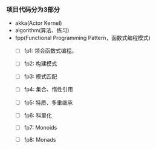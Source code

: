 ### 项目代码分为3部分

- akka(Actor Kernel)
- algorithm(算法、练习)
- fpp(Functional Programming Pattern，函数式编程模式)
    - [ ] fp1: 领会函数式编程。
    - [ ] fp2: 构建模式
    - [ ] fp3: 模式匹配
    - [ ] fp4: 集合、惰性引用
    - [ ] fp5: 特质、多重继承
    - [ ] fp6: 科里化
    - [ ] fp7: Monoids
    - [ ] fp8: Monads





